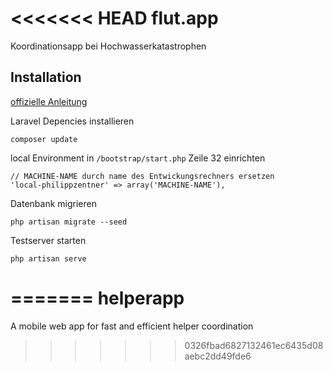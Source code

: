 <<<<<<< HEAD
flut.app
========

Koordinationsapp bei Hochwasserkatastrophen


## Installation

[offizielle Anleitung](http://laravel.com/docs/installation)

Laravel Depencies installieren

    composer update

local Environment in `/bootstrap/start.php` Zeile 32 einrichten

    // MACHINE-NAME durch name des Entwickungsrechners ersetzen
    'local-philippzentner' => array('MACHINE-NAME'),
 
Datenbank migrieren

    php artisan migrate --seed

Testserver starten

    php artisan serve

=======
helperapp
=========

A mobile web app for fast and efficient helper coordination
>>>>>>> 0326fbad6827132461ec6435d08aebc2dd49fde6
